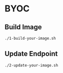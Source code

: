 # BYOC

## Build Image

```bash
./1-build-your-image.sh
```

## Update Endpoint

```bash
./2-update-your-image.sh
```
